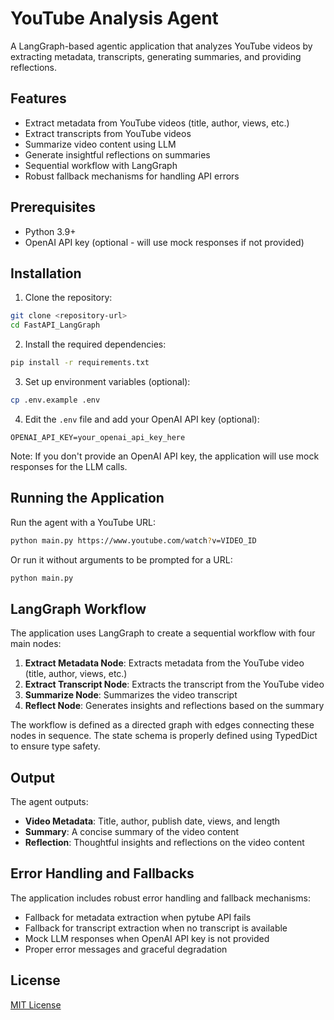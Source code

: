 # YouTube Analysis Agent

A LangGraph-based agentic application that analyzes YouTube videos by extracting metadata, transcripts, generating summaries, and providing reflections.

## Features

- Extract metadata from YouTube videos (title, author, views, etc.)
- Extract transcripts from YouTube videos
- Summarize video content using LLM
- Generate insightful reflections on summaries
- Sequential workflow with LangGraph
- Robust fallback mechanisms for handling API errors

## Prerequisites

- Python 3.9+
- OpenAI API key (optional - will use mock responses if not provided)

## Installation

1. Clone the repository:

```bash
git clone <repository-url>
cd FastAPI_LangGraph
```

2. Install the required dependencies:

```bash
pip install -r requirements.txt
```

3. Set up environment variables (optional):

```bash
cp .env.example .env
```

4. Edit the `.env` file and add your OpenAI API key (optional):

```
OPENAI_API_KEY=your_openai_api_key_here
```

Note: If you don't provide an OpenAI API key, the application will use mock responses for the LLM calls.

## Running the Application

Run the agent with a YouTube URL:

```bash
python main.py https://www.youtube.com/watch?v=VIDEO_ID
```

Or run it without arguments to be prompted for a URL:

```bash
python main.py
```

## LangGraph Workflow

The application uses LangGraph to create a sequential workflow with four main nodes:

1. **Extract Metadata Node**: Extracts metadata from the YouTube video (title, author, views, etc.)
2. **Extract Transcript Node**: Extracts the transcript from the YouTube video
3. **Summarize Node**: Summarizes the video transcript
4. **Reflect Node**: Generates insights and reflections based on the summary

The workflow is defined as a directed graph with edges connecting these nodes in sequence. The state schema is properly defined using TypedDict to ensure type safety.

## Output

The agent outputs:

- **Video Metadata**: Title, author, publish date, views, and length
- **Summary**: A concise summary of the video content
- **Reflection**: Thoughtful insights and reflections on the video content

## Error Handling and Fallbacks

The application includes robust error handling and fallback mechanisms:

- Fallback for metadata extraction when pytube API fails
- Fallback for transcript extraction when no transcript is available
- Mock LLM responses when OpenAI API key is not provided
- Proper error messages and graceful degradation

## License

[MIT License](LICENSE)
